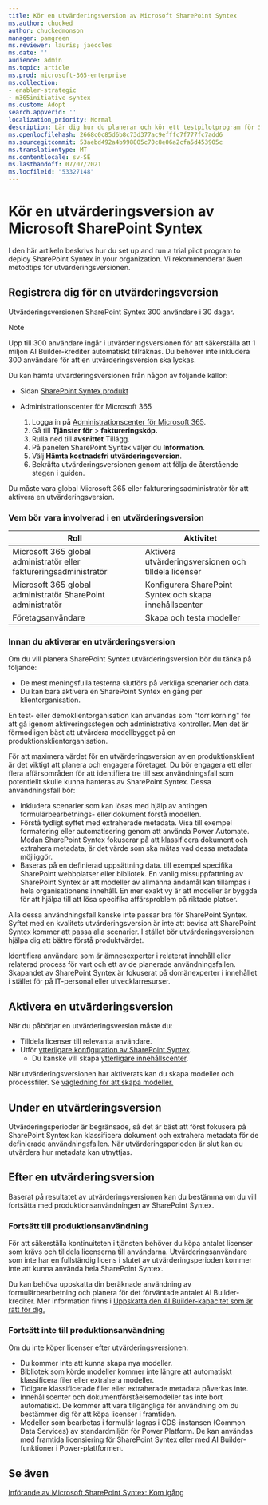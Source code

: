 ```yaml
---
title: Kör en utvärderingsversion av Microsoft SharePoint Syntex
ms.author: chucked
author: chuckedmonson
manager: pamgreen
ms.reviewer: lauris; jaeccles
ms.date: ''
audience: admin
ms.topic: article
ms.prod: microsoft-365-enterprise
ms.collection:
- enabler-strategic
- m365initiative-syntex
ms.custom: Adopt
search.appverid: ''
localization_priority: Normal
description: Lär dig hur du planerar och kör ett testpilotprogram för SharePoint Syntex i organisationen.
ms.openlocfilehash: 2668c0c85d6b8c73d377ac9efffc7f777fc7add6
ms.sourcegitcommit: 53aebd492a4b998805c70c8e06a2cfa5d453905c
ms.translationtype: MT
ms.contentlocale: sv-SE
ms.lasthandoff: 07/07/2021
ms.locfileid: "53327148"
---
```

# <a name="run-a-trial-of-microsoft-sharepoint-syntex"></a>Kör en utvärderingsversion av Microsoft SharePoint Syntex

I den här artikeln beskrivs hur du set up and run a trial pilot program to deploy SharePoint Syntex in your organization. Vi rekommenderar även metodtips för utvärderingsversionen.

## <a name="sign-up-for-a-trial"></a>Registrera dig för en utvärderingsversion

Utvärderingsversionen SharePoint Syntex 300 användare i 30 dagar.

> [!NOTE]
> Upp till 300 användare ingår i utvärderingsversionen för att säkerställa att 1 miljon AI Builder-krediter automatiskt tillräknas. Du behöver inte inkludera 300 användare för att en utvärderingsversion ska lyckas.

Du kan hämta utvärderingsversionen från någon av följande källor:

- Sidan [SharePoint Syntex produkt](https://www.microsoft.com/microsoft-365/enterprise/sharepoint-syntex?activetab=pivot:overviewtab)

- Administrationscenter för Microsoft 365 [](https://admin.microsoft.com)
    1.  Logga in på [Administrationscenter för Microsoft 365](https://admin.microsoft.com).
    2.  Gå till **Tjänster för**  >  **faktureringsköp.**
    3.  Rulla ned till **avsnittet** Tillägg.
    4.  På panelen SharePoint Syntex väljer du **Information**.
    5.  Välj **Hämta kostnadsfri utvärderingsversion**.
    6.  Bekräfta utvärderingsversionen genom att följa de återstående stegen i guiden.

Du måste vara global Microsoft 365 eller faktureringsadministratör för att aktivera en utvärderingsversion.

### <a name="who-should-be-involved-in-a-trial"></a>Vem bör vara involverad i en utvärderingsversion

|Roll  |Aktivitet  |
|---------|---------|
|Microsoft 365 global administratör eller faktureringsadministratör    |     Aktivera utvärderingsversionen och tilldela licenser    |
|Microsoft 365 global administratör SharePoint administratör     |   Konfigurera SharePoint Syntex och skapa innehållscenter      |
|Företagsanvändare     |    Skapa och testa modeller     |

### <a name="before-you-activate-a-trial"></a>Innan du aktiverar en utvärderingsversion

Om du vill planera SharePoint Syntex utvärderingsversion bör du tänka på följande:

- De mest meningsfulla testerna slutförs på verkliga scenarier och data.
- Du kan bara aktivera en SharePoint Syntex en gång per klientorganisation.

En test- eller demoklientorganisation kan användas som "torr körning" för att gå igenom aktiveringsstegen och administrativa kontroller. Men det är förmodligen bäst att utvärdera modellbygget på en produktionsklientorganisation.

För att maximera värdet för en utvärderingsversion av en produktionsklient är det viktigt att planera och engagera företaget. Du bör engagera ett eller flera affärsområden för att identifiera tre till sex användningsfall som potentiellt skulle kunna hanteras av SharePoint Syntex. Dessa användningsfall bör:

- Inkludera scenarier som kan lösas med hjälp av antingen formulärbearbetnings- eller dokument förstå modellen.
- Förstå tydligt syftet med extraherade metadata. Visa till exempel formatering eller automatisering genom att använda Power Automate. Medan SharePoint Syntex fokuserar på att klassificera dokument och extrahera metadata, är det värde som ska mätas vad dessa metadata möjliggör.
- Baseras på en definierad uppsättning data. till exempel specifika SharePoint webbplatser eller bibliotek. En vanlig missuppfattning av SharePoint Syntex är att modeller av allmänna ändamål kan tillämpas i hela organisationens innehåll. En mer exakt vy är att modeller är byggda för att hjälpa till att lösa specifika affärsproblem på riktade platser.

Alla dessa användningsfall kanske inte passar bra för SharePoint Syntex. Syftet med en kvalitets utvärderingsversion är inte att bevisa att SharePoint Syntex kommer att passa alla scenarier. I stället bör utvärderingsversionen hjälpa dig att bättre förstå produktvärdet.

Identifiera användare som är ämnesexperter i relaterat innehåll eller relaterad process för vart och ett av de planerade användningsfallen. Skapandet av SharePoint Syntex är fokuserat på domänexperter i innehållet i stället för på IT-personal eller utvecklarresurser.

## <a name="activate-a-trial"></a>Aktivera en utvärderingsversion

När du påbörjar en utvärderingsversion måste du:

- Tilldela licenser till relevanta användare.
- Utför [ytterligare konfiguration av SharePoint Syntex](set-up-content-understanding.md).
    - Du kanske vill skapa [ytterligare innehållscenter](create-a-content-center.md).

När utvärderingsversionen har aktiverats kan du skapa modeller och processfiler. Se [vägledning för att skapa modeller.](create-a-content-center.md)

## <a name="during-a-trial"></a>Under en utvärderingsversion

Utvärderingsperioder är begränsade, så det är bäst att först fokusera på SharePoint Syntex kan klassificera dokument och extrahera metadata för de definierade användningsfallen. När utvärderingsperioden är slut kan du utvärdera hur metadata kan utnyttjas.

## <a name="after-a-trial"></a>Efter en utvärderingsversion

Baserat på resultatet av utvärderingsversionen kan du bestämma om du vill fortsätta med produktionsanvändningen av SharePoint Syntex.

### <a name="proceed-to-production-use"></a>Fortsätt till produktionsanvändning

För att säkerställa kontinuiteten i tjänsten behöver du köpa antalet licenser som krävs och tilldela licenserna till användarna. Utvärderingsanvändare som inte har en fullständig licens i slutet av utvärderingsperioden kommer inte att kunna använda hela SharePoint Syntex.

Du kan behöva uppskatta din beräknade användning av formulärbearbetning och planera för det förväntade antalet AI Builder-krediter. Mer information finns i [Uppskatta den AI Builder-kapacitet som är rätt för dig.](https://powerapps.microsoft.com/ai-builder-calculator/)

### <a name="dont-proceed-to-production-use"></a>Fortsätt inte till produktionsanvändning

Om du inte köper licenser efter utvärderingsversionen:

- Du kommer inte att kunna skapa nya modeller.
- Bibliotek som körde modeller kommer inte längre att automatiskt klassificera filer eller extrahera modeller.
- Tidigare klassificerade filer eller extraherade metadata påverkas inte. 
- Innehållscenter och dokumentförståelsemodeller tas inte bort automatiskt. De kommer att vara tillgängliga för användning om du bestämmer dig för att köpa licenser i framtiden.
- Modeller som bearbetas i formulär lagras i CDS-instansen (Common Data Services) av standardmiljön för Power Platform. De kan användas med framtida licensiering för SharePoint Syntex eller med AI Builder-funktioner i Power-plattformen.

## <a name="see-also"></a>Se även

[Införande av Microsoft SharePoint Syntex: Kom igång](adoption-getstarted.md)
